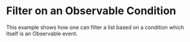 # Filter on an Observable Condition

This example shows how one can filter a list based on a condition which itself is an Observable event.
